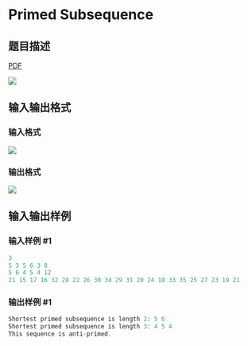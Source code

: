 # Primed Subsequence

## 题目描述

[problemUrl]: https://uva.onlinejudge.org/index.php?option=com_onlinejudge&Itemid=8&category=20&page=show_problem&problem=1812

[PDF](https://uva.onlinejudge.org/external/108/p10871.pdf)

![](https://cdn.luogu.com.cn/upload/vjudge_pic/UVA10871/16bc20429b26f7f17fe828f041c764c8b024d1a1.png)

## 输入输出格式

### 输入格式

![](https://cdn.luogu.com.cn/upload/vjudge_pic/UVA10871/39db725c5f9967a2779f94fff8658444080fb659.png)

### 输出格式

![](https://cdn.luogu.com.cn/upload/vjudge_pic/UVA10871/e4b628f48a656c79c1b6c75840f8b9f45d6d6500.png)

## 输入输出样例

### 输入样例 #1

```cpp
3
5 3 5 6 3 8
5 6 4 5 4 12
21 15 17 16 32 28 22 26 30 34 29 31 20 24 18 33 35 25 27 23 19 21
```


### 输出样例 #1

```cpp
Shortest primed subsequence is length 2: 5 6
Shortest primed subsequence is length 3: 4 5 4
This sequence is anti-primed.
```


